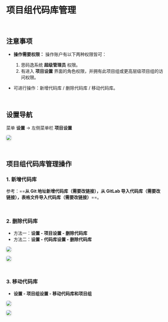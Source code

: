 # 项目组代码库管理

<br />

## 注意事项

-   **操作需要权限：** 操作账户有以下两种权限皆可：

    1. 思码逸系统 **超级管理员** 权限。
    2. 有进入 **项目设置** 界面的角色权限，并拥有此项目组或更高层级项目组的访问权限。

-   可进行操作：新增代码库 / 删除代码库 / 移动代码库。

<br />

## 设置导航

菜单 **设置** -> 左侧菜单栏 **项目设置**

<img style="border-radius: 0.3125em;
    box-shadow: 0 2px 4px 0 rgba(34,36,38,.12),0 2px 10px 0 rgba(34,36,38,.08);" src="https://release-note.oss-cn-hongkong.aliyuncs.com/img/Project_setup1.jpg" />

<br />

## 项目组代码库管理操作

### 1. 新增代码库

参考：==**从 Git 地址新增代码库（需要改链接），从 GitLab 导入代码库（需要改链接），表格文件导入代码库（需要改链接）**==。

<br />

### 2. 删除代码库

-   方法一：**设置 - 项目设置 - 删除代码库**
-   方法二：**设置 - 代码库设置 - 删除代码库**

<img style="border-radius: 0.3125em;
    box-shadow: 0 2px 4px 0 rgba(34,36,38,.12),0 2px 10px 0 rgba(34,36,38,.08);" src="https://release-note.oss-cn-hongkong.aliyuncs.com/img/Project_setup7.png" />

<img style="border-radius: 0.3125em;
    box-shadow: 0 2px 4px 0 rgba(34,36,38,.12),0 2px 10px 0 rgba(34,36,38,.08);" src="https://release-note.oss-cn-hongkong.aliyuncs.com/img/Project_setup8.png" />

<br />

### 3. 移动代码库

-   **设置 - 项目组设置 - 移动代码库和项目组**

<img style="border-radius: 0.3125em;
    box-shadow: 0 2px 4px 0 rgba(34,36,38,.12),0 2px 10px 0 rgba(34,36,38,.08);" src="https://release-note.oss-cn-hongkong.aliyuncs.com/img/Project_setup9.png" />

<img style="border-radius: 0.3125em;
    box-shadow: 0 2px 4px 0 rgba(34,36,38,.12),0 2px 10px 0 rgba(34,36,38,.08);" src="https://release-note.oss-cn-hongkong.aliyuncs.com/img/Project_setup10.png" />
